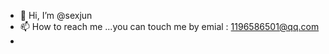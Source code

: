 - 👋 Hi, I’m @sexjun
- 📫 How to reach me ...you can touch me by emial : 1196586501@qq.com
- 

<!---
sexjun/sexjun is a ✨ special ✨ repository because its `README.md` (this file) appears on your GitHub profile.
You can click the Preview link to take a look at your changes.
--->
